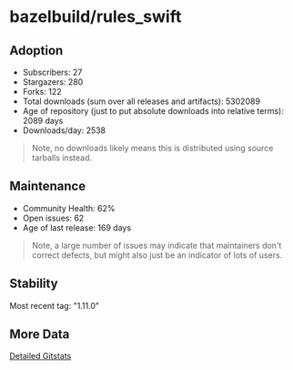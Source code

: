 # bazelbuild/rules_swift

## Adoption

- Subscribers: 27
- Stargazers: 280
- Forks: 122
- Total downloads (sum over all releases and artifacts): 5302089
- Age of repository (just to put absolute downloads into relative terms): 2089 days
- Downloads/day: 2538

> Note, no downloads likely means this is distributed using source tarballs instead.

## Maintenance

- Community Health: 62%
- Open issues: 62
- Age of last release: 169 days

> Note, a large number of issues may indicate that maintainers don't correct defects, but might also
> just be an indicator of lots of users.

## Stability

Most recent tag: "1.11.0"

## More Data

[Detailed Gitstats](/bazel-catalog/gitstats/bazelbuild/rules_swift)

